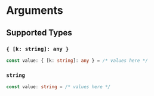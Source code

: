 # Arguments


## Supported Types

### `{ [k: string]: any }`

```typescript
const value: { [k: string]: any } = /* values here */
```

### `string`

```typescript
const value: string = /* values here */
```


